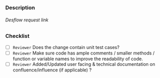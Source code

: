 ### Description
<!-- Short description -->

###### Desflow request link
<!-- Desflow request link -->

<!-- DESFLOW_UPDATE_SKIP_BELOW -->
### Checklist

- [ ] `Reviewer` Does the change contain unit test cases?
- [ ] `Reviewer` Make sure code has ample comments / smaller methods / function or variable names to improve the readability of code.
- [ ] `Reviewer` Added/Updated user facing & technical documentation on confluence/influence (if applicable) ?
